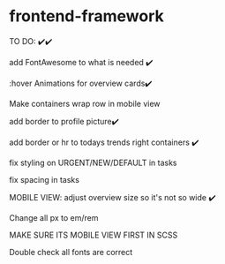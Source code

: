 # frontend-framework


TO DO:  ✔️✔️

add FontAwesome to what is needed ✔️

:hover Animations for overview cards✔️

Make containers wrap row in mobile view

add border to profile picture✔️

add border or hr to todays trends right containers ✔️

fix styling on URGENT/NEW/DEFAULT in tasks

fix spacing in tasks

MOBILE VIEW: adjust overview size so it's not so wide ✔️

Change all px to em/rem

MAKE SURE ITS MOBILE VIEW FIRST IN SCSS

Double check all fonts are correct

